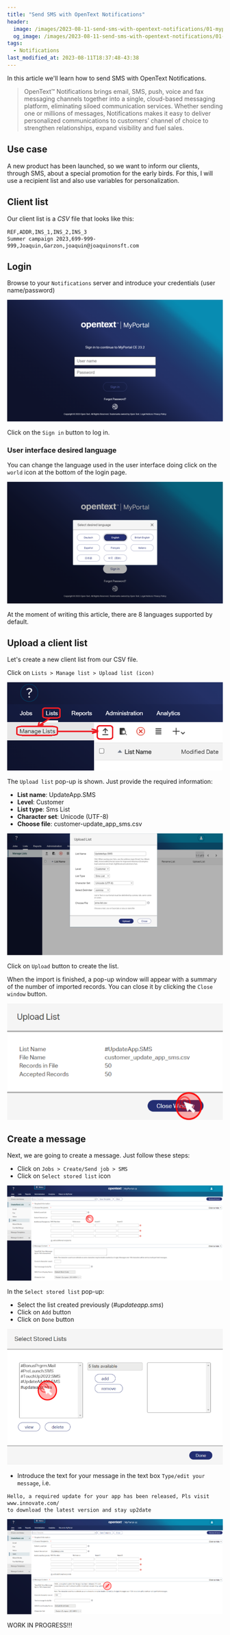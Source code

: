 ```yaml
---
title: "Send SMS with OpenText Notifications"
header:
  image: /images/2023-08-11-send-sms-with-opentext-notifications/01-myportal-login.png
  og_image: /images/2023-08-11-send-sms-with-opentext-notifications/01-myportal-login.png
tags:
  - Notifications
last_modified_at: 2023-08-11T18:37:48-43:38
---
```


In this article we'll learn how to send SMS with OpenText Notifications.

> OpenText™ Notifications brings email, SMS, push, voice and fax messaging channels together 
> into a single, cloud-based messaging platform, eliminating siloed communication services. 
> Whether sending one or millions of messages, Notifications makes it easy to deliver 
> personalized communications to customers’ channel of choice to strengthen relationships, 
> expand visibility and fuel sales.

## Use case

A new product has been launched, so we want to inform our clients, through SMS, about a special promotion for the early birds. For this, I will use a recipient list and also use variables for personalization. 

## Client list

Our client list is a *CSV* file that looks like this:

```csv
REF,ADDR,INS_1,INS_2,INS_3
Summer campaign 2023,699-999-999,Joaquin,Garzon,joaquin@joaquinonsft.com
```

## Login

Browse to your `Notifications` server and introduce your credentials (user name/password)


 ![New Communication](../images/2023-08-11-send-sms-with-opentext-notifications/01-myportal-login.png)	  	

Click on the `Sign in` button to log in.

### User interface desired language

You can change the language used in the user interface doing click on the `world` icon at the bottom of the login page.

 ![Select desired language](../images/2023-08-11-send-sms-with-opentext-notifications/02-myportal-select-desired-language.png)	

At the moment of writing this article, there are 8 languages supported by default.

## Upload a client list

Let's create a new client list from our CSV file. 

Click on `Lists > Manage list > Upload list (icon)`
 
 ![Upload list](../images/2023-08-11-send-sms-with-opentext-notifications/03-myportal-upload-list.png)

The `Upload list` pop-up is shown. Just provide the required information:

 - **List name**: UpdateApp.SMS 
 - **Level**: Customer
 - **List type**: Sms List
 - **Character set**: Unicode (UTF-8)
 - **Choose file**: customer-update_app_sms.csv
 
 ![Upload list pop-up](../images/2023-08-11-send-sms-with-opentext-notifications/04-myportal-upload-list-pop-up.png)

Click on `Upload` button to create the list.

When the import is finished, a pop-up window will appear with a summary of the number of imported records. You can close it by clicking the `Close window` button.

 ![Client list import summary](../images/2023-08-11-send-sms-with-opentext-notifications/05-myportal-upload-list-import-summary.png)

## Create a message

Next, we are going to create a message. Just follow these steps:

 - Click on `Jobs > Create/Send job > SMS`
 - Click on `Select stored list` icon

 ![New SMS message](../images/2023-08-11-send-sms-with-opentext-notifications/06-myportal-new-message.png)
 
In the `Select stored list` pop-up:

 - Select the list created previously (*#updateapp.sms*)
 - Click on `Add` button
 - Click on `Done` button
 
  ![Select stored list](../images/2023-08-11-send-sms-with-opentext-notifications/07-myportal-select-stored-list.png)
 
 - Introduce the text for your message in the text box `Type/edit your message`, i.e.
 
 ```
 Hello, a required update for your app has been released, Pls visit www.innovate.com/ 
 to download the latest version and stay up2date
 ```
  
  ![Select stored list](../images/2023-08-11-send-sms-with-opentext-notifications/08-myportal-type-edit-your-message.png)
 
 
WORK IN PROGRESS!!!